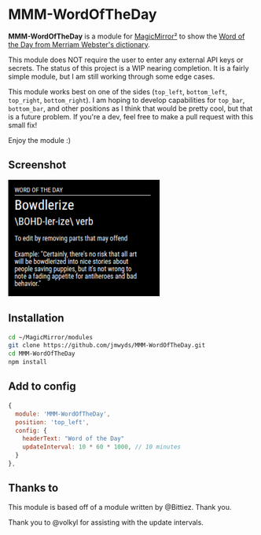 # MMM-WordOfTheDay

**MMM-WordOfTheDay** is a module for [MagicMirror²](https://github.com/MagicMirrorOrg/MagicMirror) to show the [Word of the Day from Merriam Webster's dictionary](https://www.merriam-webster.com/word-of-the-day).

This module does NOT require the user to enter any external API keys or secrets. The status of this project is a WIP nearing completion. It is a fairly simple module, but I am still working through some edge cases.

This module works best on one of the sides (`top_left`, `bottom_left`, `top_right`, `bottom_right`). I am hoping to develop capabilities for `top_bar`, `bottom_bar`, and other positions as I think that would be pretty cool, but that is a future problem. If you're a dev, feel free to make a pull request with this small fix!

Enjoy the module :)

## Screenshot

![Screenshot of Word of the Day Module](wotdPic.png)

## Installation

```bash
cd ~/MagicMirror/modules
git clone https://github.com/jmwyds/MMM-WordOfTheDay.git
cd MMM-WordOfTheDay
npm install
```

## Add to config

```js
{
  module: 'MMM-WordOfTheDay',
  position: 'top_left',
  config: {
    headerText: "Word of the Day"
    updateInterval: 10 * 60 * 1000, // 10 minutes
  }
},
```

## Thanks to

This module is based off of a module written by @Bittiez. Thank you.

Thank you to @volkyl for assisting with the update intervals.
